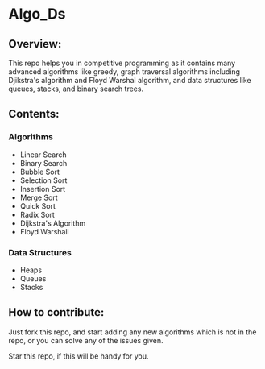 # Algo_Ds

## Overview:

This repo helps you in competitive programming as it contains many advanced algorithms like greedy, graph traversal algorithms including Djikstra's algorithm and Floyd Warshal algorithm, and data structures like queues, stacks, and binary search trees. 

## Contents:

### Algorithms
 - Linear Search
 - Binary Search
 - Bubble Sort
 - Selection Sort
 - Insertion Sort
 - Merge Sort
 - Quick Sort
 - Radix Sort
 - Dijkstra's Algorithm
 - Floyd Warshall
 
 ### Data Structures
 - Heaps
 - Queues
 - Stacks

## How to contribute:

Just fork this repo, and start adding any new algorithms which is not in the repo, or you can solve any of the issues given.

Star this repo, if this will be handy for you.
